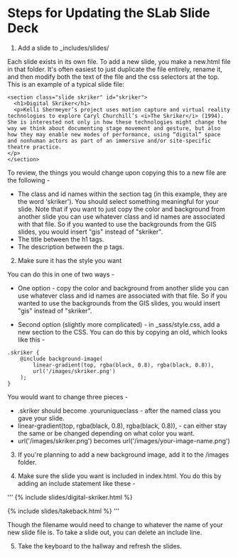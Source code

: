 # Steps for Updating the SLab Slide Deck

1. Add a slide to \_includes/slides/

Each slide exists in its own file. To add a new slide, you make a new.html file in that folder. It's often easiest to just duplicate the file entirely, rename it, and then modify both the text of the file and the css selectors at the top. This is an example of a typical slide file:

```
<section class="slide skriker" id="skriker">
  <h1>Digital Skriker</h1>
  <p>Kelli Shermeyer’s project uses motion capture and virtual reality technologies to explore Caryl Churchill’s <i>The Skriker</i> (1994). She is interested not only in how these technologies might change the way we think about documenting stage movement and gesture, but also how they may enable new modes of performance, using “digital” space and nonhuman actors as part of an immersive and/or site-specific theatre practice.
</p>
</section>

```

To review, the things you would change upon copying this to a new file are the following - 

* The class and id names within the section tag (in this example, they are the word 'skriker'). You should select something meaningful for your slide. Note that if you want to just copy the color and background from another slide you can use whatever class and id names are associated with that file. So if you wanted to use the backgrounds from the GIS slides, you would insert "gis" instead of "skriker".
* The title between the h1 tags.
* The description between the p tags.

2. Make sure it has the style you want

You can do this in one of two ways -

* One option - copy the color and background from another slide you can use whatever class and id names are associated with that file. So if you wanted to use the backgrounds from the GIS slides, you would insert "gis" instead of "skriker".

* Second option (slightly more complicated) - in \_sass/style.css, add a new section to the CSS. You can do this by copying an old, which looks like this - 

```
.skriker {
    @include background-image(
        linear-gradient(top, rgba(black, 0.8), rgba(black, 0.8)),
        url('/images/skriker.png')
    );
}
```

You would want to change three pieces -

* .skriker should become .youruniqueclass - after the named class you gave your slide.
* linear-gradient(top, rgba(black, 0.8), rgba(black, 0.8)), - can either stay the same or be changed depending on what color you want.
* url('/images/skriker.png') becomes url('/images/your-image-name.png')


3. If you're planning to add a new background image, add it to the /images folder.

4. Make sure the slide you want is included in index.html. You do this by adding an include statement like these - 

'''
{% include slides/digital-skriker.html %}

{% include slides/takeback.html %}
'''

Though the filename would need to change to whatever the name of your new slide file is. To take a slide out, you can delete an include line.

5. Take the keyboard to the hallway and refresh the slides.